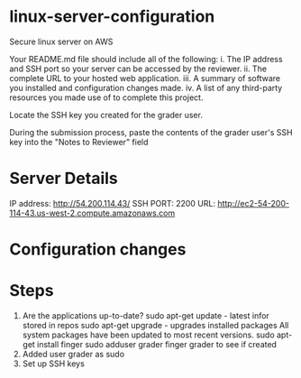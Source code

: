 # linux-server-configuration
Secure linux server on AWS

Your README.md file should include all of the following:
i. The IP address and SSH port so your server can be accessed by the reviewer.
ii. The complete URL to your hosted web application.
iii. A summary of software you installed and configuration changes made.
iv. A list of any third-party resources you made use of to complete this project.

Locate the SSH key you created for the grader user.

During the submission process, paste the contents of the grader user's SSH key into the "Notes to Reviewer" field

# Server Details
IP address: http://54.200.114.43/
SSH PORT: 2200
URL: http://ec2-54-200-114-43.us-west-2.compute.amazonaws.com

# Configuration changes

# Steps
1. Are the applications up-to-date?
sudo apt-get update - latest infor stored in repos
sudo apt-get upgrade - upgrades installed packages
All system packages have been updated to most recent versions.
sudo apt-get install finger
sudo adduser grader
finger grader to see if created
2. Added user grader as sudo
3. Set up SSH keys
